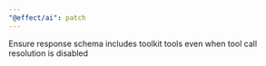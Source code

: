 ```yaml
---
"@effect/ai": patch
---
```


Ensure response schema includes toolkit tools even when tool call resolution is disabled
